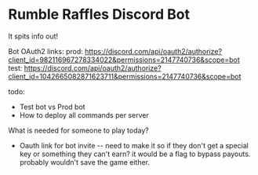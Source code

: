 # Rumble Raffles Discord Bot

It spits info out!

Bot OAuth2 links:
prod: https://discord.com/api/oauth2/authorize?client_id=982116967278334022&permissions=2147740736&scope=bot
test: https://discord.com/api/oauth2/authorize?client_id=1042665082871623711&permissions=2147740736&scope=bot

todo:
- Test bot vs Prod bot
- How to deploy all commands per server


What is needed for someone to play today?
- Oauth link for bot invite
-- need to make it so if they don't get a special key or something they can't earn? it would be a flag to bypass payouts. probably wouldn't save the game either.